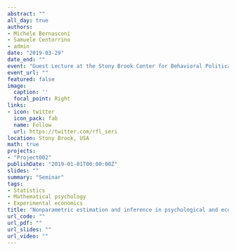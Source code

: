 ```yaml
---
abstract: ""
all_day: true
authors:
- Michele Bernasconi
- Samuele Centorrino
- admin
date: "2019-03-29"
date_end: ""
event: "Guest Lecture at the Stony Brook Center for Behavioral Political Economy"
event_url: ""
featured: false
image:
  caption: ''
  focal_point: Right
links:
- icon: twitter
  icon_pack: fab
  name: Follow
  url: https://twitter.com/rfl_seri
location: Stony Brook, USA
math: true
projects:
- "Project002"
publishDate: "2019-01-01T00:00:00Z"
slides: ""
summary: "Seminar"
tags:
- Statistics
- Mathematical psychology
- Experimental economics
title: "Nonparametric estimation and inference in psychological and economic experiments"
url_code: ""
url_pdf: ""
url_slides: ""
url_video: ""
---
```

